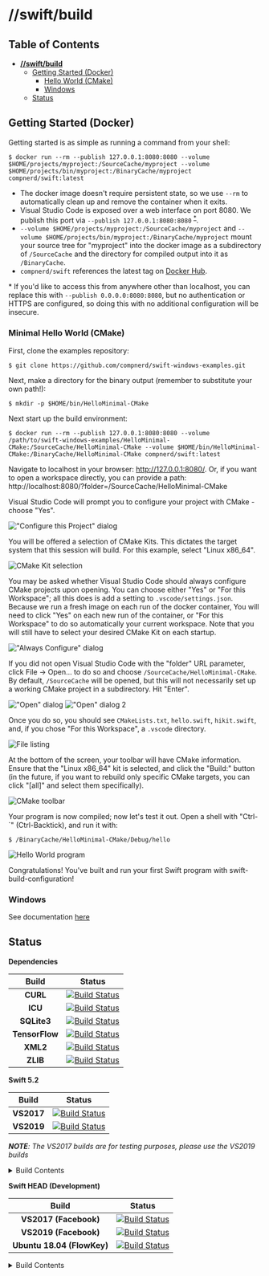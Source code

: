 # **//swift/build**

## Table of Contents

- [**//swift/build**](#--swift-build---)
  * [Getting Started (Docker)](#getting-started--Docker-)
    + [Hello World (CMake)](#minimal-hello-world--cmake-)
    + [Windows](#windows)
  * [Status](#status)

## Getting Started (Docker)

Getting started is as simple as running a command from your shell:
```Shell
$ docker run --rm --publish 127.0.0.1:8080:8080 --volume $HOME/projects/myproject:/SourceCache/myproject --volume $HOME/projects/bin/myproject:/BinaryCache/myproject compnerd/swift:latest
```

* The docker image doesn't require persistent state, so we use `--rm` to automatically clean up and remove the container when it exits.
* Visual Studio Code is exposed over a web interface on port 8080. We publish this port via `--publish 127.0.0.1:8080:8080` <sup>[\*](#footnote1)</sup>.
* `--volume $HOME/projects/myproject:/SourceCache/myproject` and `--volume $HOME/projects/bin/myproject:/BinaryCache/myproject` mount your source tree for "myproject" into the docker image as a subdirectory of `/SourceCache` and the directory for compiled output into it as `/BinaryCache`.
* `compnerd/swift` references the latest tag on [Docker Hub](https://hub.docker.com/r/compnerd/swift).

<a name="footnote1">\*</a> If you'd like to access this from anywhere other than localhost, you can replace this with `--publish 0.0.0.0:8080:8080`, but no authentication or HTTPS are configured, so doing this with no additional configuration will be insecure.

### Minimal Hello World (CMake)

First, clone the examples repository:

```Shell
$ git clone https://github.com/compnerd/swift-windows-examples.git
```

Next, make a directory for the binary output (remember to substitute your own path!):
```Shell
$ mkdir -p $HOME/bin/HelloMinimal-CMake
```

Next start up the build environment:

```Shell
$ docker run --rm --publish 127.0.0.1:8080:8080 --volume /path/to/swift-windows-examples/HelloMinimal-CMake:/SourceCache/HelloMinimal-CMake --volume $HOME/bin/HelloMinimal-CMake:/BinaryCache/HelloMinimal-CMake compnerd/swift:latest
```

Navigate to localhost in your browser: http://127.0.0.1:8080/. Or, if you want to open a workspace directly, you can provide a path: http://localhost:8080/?folder=/SourceCache/HelloMinimal-CMake

Visual Studio Code will prompt you to configure your project with CMake - choose "Yes".

!["Configure this Project" dialog](images/GettingStarted/configure-this-project.png)

You will be offered a selection of CMake Kits. This dictates the target system that this session will build. For this example, select "Linux x86_64".

![CMake Kit selection](images/GettingStarted/select-kit.png)

You may be asked whether Visual Studio Code should always configure CMake projects upon opening. You can choose either "Yes" or "For this Workspace"; all this does is add a setting to `.vscode/settings.json`. Because we run a fresh image on each run of the docker container, You will need to click "Yes" on each new run of the container, or "For this Workspace" to do so automatically your current workspace. Note that you will still have to select your desired CMake Kit on each startup.

!["Always Configure" dialog](images/GettingStarted/always-configure.png)

If you did not open Visual Studio Code with the "folder" URL parameter, click File -> Open... to do so and choose `/SourceCache/HelloMinimal-CMake`. By default, `/SourceCache` will be opened, but this will not necessarily set up a working CMake project in a subdirectory. Hit "Enter".

!["Open" dialog](images/GettingStarted/open.png)
!["Open" dialog 2](images/GettingStarted/open2.png)

Once you do so, you should see `CMakeLists.txt`, `hello.swift`, `hikit.swift`, and, if you chose "For this Workspace", a `.vscode` directory.

![File listing](images/GettingStarted/files.png)

At the bottom of the screen, your toolbar will have CMake information. Ensure that the "Linux x86_64" kit is selected, and click the "Build:" button (in the future, if you want to rebuild only specific CMake targets, you can click "\[all\]" and select them specifically).

![CMake toolbar](images/GettingStarted/toolbar.png)

Your program is now compiled; now let's test it out. Open a shell with "Ctrl-`" (Ctrl-Backtick), and run it with:

```Shell
$ /BinaryCache/HelloMinimal-CMake/Debug/hello
```

![Hello World program](images/GettingStarted/hello-world.png)

Congratulations! You've built and run your first Swift program with swift-build-configuration!

### Windows
See documentation [here](docs/Windows.md)

## Status

**Dependencies**

| Build | Status |
| :-: | - |
| **CURL** | [![Build Status](https://compnerd.visualstudio.com/swift-build/_apis/build/status/CURL?branchName=master)](https://compnerd.visualstudio.com/swift-build/_build/latest?definitionId=11&branchName=master) |
| **ICU** | [![Build Status](https://compnerd.visualstudio.com/swift-build/_apis/build/status/ICU?branchName=master)](https://compnerd.visualstudio.com/swift-build/_build/latest?definitionId=9&branchName=master) |
| **SQLite3** | [![Build Status](https://compnerd.visualstudio.com/swift-build/_apis/build/status/SQLite?branchName=master)](https://compnerd.visualstudio.com/swift-build/_build/latest?definitionId=12&branchName=master) |
| **TensorFlow** | [![Build Status](https://dev.azure.com/compnerd/swift-build/_apis/build/status/tensorflow?branchName=master)](https://dev.azure.com/compnerd/swift-build/_build/latest?definitionId=44&branchName=master) |
| **XML2** | [![Build Status](https://compnerd.visualstudio.com/swift-build/_apis/build/status/XML2?branchName=master)](https://compnerd.visualstudio.com/swift-build/_build/latest?definitionId=10&branchName=master) |
| **ZLIB** | [![Build Status](https://compnerd.visualstudio.com/swift-build/_apis/build/status/zlib?branchName=master)](https://compnerd.visualstudio.com/swift-build/_build/latest?definitionId=16&branchName=master) |

**Swift 5.2**

| Build | Status |
| :-: | - |
| **VS2017** | [![Build Status](https://compnerd.visualstudio.com/swift-build/_apis/build/status/VS2017%20Swift%205.2?branchName=master)](https://compnerd.visualstudio.com/swift-build/_build/latest?definitionId=30&branchName=master) |
| **VS2019** | [![Build Status](https://compnerd.visualstudio.com/swift-build/_apis/build/status/VS2019%20Swift%205.2?branchName=master)](https://compnerd.visualstudio.com/swift-build/_build/latest?definitionId=43&branchName=master) |

***NOTE**: The VS2017 builds are for testing purposes, please use the VS2019 builds*
<details>
  <summary>Build Contents</summary>

  - **VS2019**
    - *Toolchain*
      - X64
      - ARM64
    - *Swift SDK for Windows*
      - ARM
      - ARM64
      - X64
      - X86
    - *Swift SDK for Android*
      - ARM
      - ARM64
      - X64
      - X86
 </details>

**Swift HEAD (Development)**

| Build | Status |
| :-: | - |
| **VS2017 (Facebook)** | [![Build Status](https://compnerd.visualstudio.com/swift-build/_apis/build/status/VS2017%20Swift%20(Facebook)?branchName=master)](https://compnerd.visualstudio.com/swift-build/_build/latest?definitionId=5&branchName=master) |
| **VS2019 (Facebook)** | [![Build Status](https://compnerd.visualstudio.com/swift-build/_apis/build/status/VS2019%20Swift%20(Facebook)?branchName=master)](https://compnerd.visualstudio.com/swift-build/_build/latest?definitionId=31&branchName=master) |
| **Ubuntu 18.04 (FlowKey)** | [![Build Status](https://compnerd.visualstudio.com/swift-build/_apis/build/status/Ubuntu%2018.04%20(FlowKey)?branchName=master)](https://compnerd.visualstudio.com/swift-build/_build/latest?definitionId=14&branchName=master) |

<details>
  <summary>Build Contents</summary>

  - **VS2017 (Facebook)**
    - *Toolchain (llvm, clang, lld, lldb, swift)*
      - X64
    - Swift SDK for Windows (swift, libdispatch, foundation, xctest)
      - ARM
      - ARM64
      - X64
      - X86

  - **VS2019 (Facebook)**
    - *Toolchain (llvm, clang, lld, lldb, swift)*
      - X64
    - *Swift SDK for Windows (libdispatch, foundation, xctest)*
      - ARM
      - ARM64
      - X64
      - X86

  - **Ubuntu 18.04 (FlowKey)**
    - *Toolchain (llvm, clang, lld, lldb, swift)*
      - X64
    - *Swift SDK for Linux (swift, libdispatch, foundation, xctest)*
      - X64
    - *Swift Developer Tools (llbuild, swift-package-manager)*
      - X64
</details>
